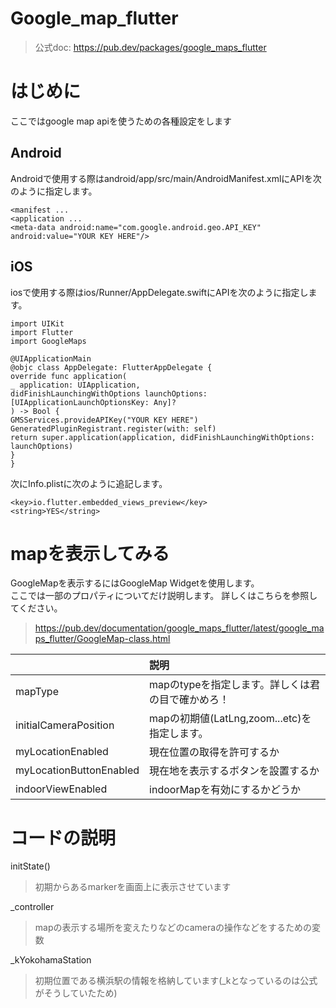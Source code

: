 # Google_map_flutter

> 公式doc: https://pub.dev/packages/google_maps_flutter

# はじめに
ここではgoogle map apiを使うための各種設定をします

## Android
Androidで使用する際はandroid/app/src/main/AndroidManifest.xmlにAPIを次のように指定します。
```
<manifest ...
<application ...
<meta-data android:name="com.google.android.geo.API_KEY"
android:value="YOUR KEY HERE"/>
```

## iOS
iosで使用する際はios/Runner/AppDelegate.swiftにAPIを次のように指定します。
```
import UIKit
import Flutter
import GoogleMaps

@UIApplicationMain
@objc class AppDelegate: FlutterAppDelegate {
override func application(
_ application: UIApplication,
didFinishLaunchingWithOptions launchOptions: [UIApplicationLaunchOptionsKey: Any]?
) -> Bool {
GMSServices.provideAPIKey("YOUR KEY HERE")
GeneratedPluginRegistrant.register(with: self)
return super.application(application, didFinishLaunchingWithOptions: launchOptions)
}
}
```
次にInfo.plistに次のように追記します。
```
<key>io.flutter.embedded_views_preview</key>
<string>YES</string>
```

# mapを表示してみる
GoogleMapを表示するにはGoogleMap Widgetを使用します。</br>
ここでは一部のプロパティについてだけ説明します。
詳しくはこちらを参照してください。
> https://pub.dev/documentation/google_maps_flutter/latest/google_maps_flutter/GoogleMap-class.html 

||説明|
|:-|:-|
|mapType|mapのtypeを指定します。詳しくは君の目で確かめろ！|
|initialCameraPosition|mapの初期値(LatLng,zoom...etc)を指定します。|
|myLocationEnabled|現在位置の取得を許可するか|
|myLocationButtonEnabled|現在地を表示するボタンを設置するか|
indoorViewEnabled|indoorMapを有効にするかどうか|

# コードの説明
initState()
> 初期からあるmarkerを画面上に表示させています

_controller
> mapの表示する場所を変えたりなどのcameraの操作などをするための変数

_kYokohamaStation
> 初期位置である横浜駅の情報を格納しています(_kとなっているのは公式がそうしていたため)

